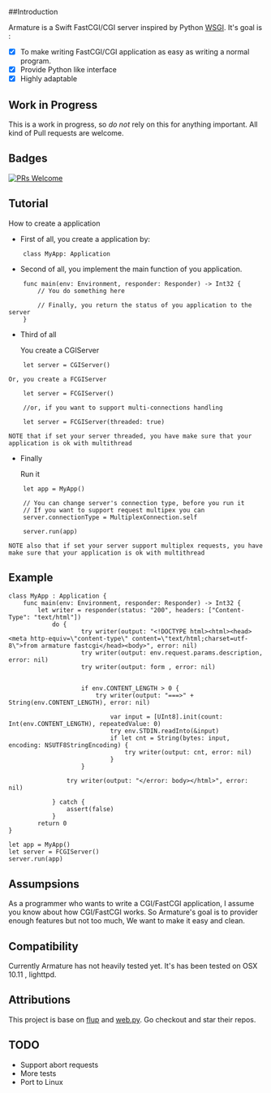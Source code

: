 ##Introduction

Armature is a Swift FastCGI/CGI server inspired by Python [WSGI](https://www.python.org/dev/peps/pep-3333/). It's goal is :
- [x] To make writing FastCGI/CGI application as easy as writing a normal program.
- [x] Provide Python like interface
- [x] Highly adaptable

## Work in Progress

This is a work in progress, so *do not* rely on this for anything important.
All kind of Pull requests are welcome.

## Badges
[![PRs Welcome](https://img.shields.io/badge/prs-welcome-brightgreen.svg?style=flat-square)](http://makeapullrequest.com)

## Tutorial

How to create a application

- First of all, you create a application by:
```
    class MyApp: Application
```

- Second of all, you implement the main function of you application.
```
    func main(env: Environment, responder: Responder) -> Int32 {
        // You do something here

        // Finally, you return the status of you application to the server
    }
```

- Third of all

    You create a CGIServer
```
    let server = CGIServer()
```

    Or, you create a FCGIServer
```
    let server = FCGIServer()
    
    //or, if you want to support multi-connections handling

    let server = FCGIServer(threaded: true)
```
    NOTE that if set your server threaded, you have make sure that your application is ok with multithread

- Finally

    Run it
```
    let app = MyApp()

    // You can change server's connection type, before you run it
    // If you want to support request multipex you can
    server.connectionType = MultiplexConnection.self

    server.run(app)
```
    NOTE also that if set your server support multiplex requests, you have make sure that your application is ok with multithread
## Example
```
class MyApp : Application {
    func main(env: Environment, responder: Responder) -> Int32 {
        let writer = responder(status: "200", headers: ["Content-Type": "text/html"])
            do {
                    try writer(output: "<!DOCTYPE html><html><head><meta http-equiv=\"content-type\" content=\"text/html;charset=utf-8\">from armature fastcgi</head><body>", error: nil)
                    try writer(output: env.request.params.description, error: nil)
                    try writer(output: form , error: nil)


                    if env.CONTENT_LENGTH > 0 {
                        try writer(output: "===>" + String(env.CONTENT_LENGTH), error: nil)

                            var input = [UInt8].init(count: Int(env.CONTENT_LENGTH), repeatedValue: 0)
                            try env.STDIN.readInto(&input)
                            if let cnt = String(bytes: input, encoding: NSUTF8StringEncoding) {
                                try writer(output: cnt, error: nil)
                            }
                    }

                try writer(output: "</error: body></html>", error: nil)

            } catch {
                assert(false)
            }
        return 0
}

let app = MyApp()
let server = FCGIServer()
server.run(app)
```

## Assumpsions

As a programmer who wants to write a CGI/FastCGI application, I assume you know about how CGI/FastCGI works. So Armature's goal is to provider enough features but not too much, We want to make it easy and clean.

## Compatibility

Currently Armature has not heavily tested yet. It's has been tested on OSX 10.11 , lighttpd.

## Attributions

This project is base on [flup](https://pypi.python.org/pypi/flup) and [web.py](http://webpy.org). Go checkout and star their repos.

## TODO

- Support abort requests
- More tests
- Port to Linux
